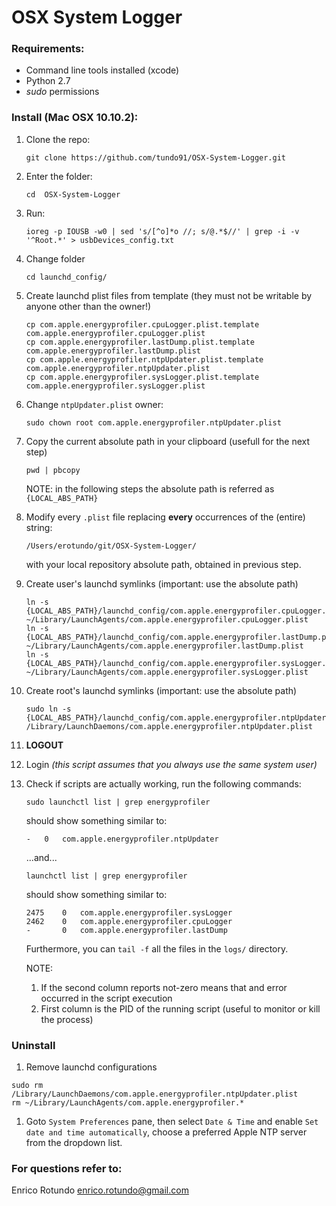 # OSX System Logger

### Requirements:

* Command line tools installed (xcode)
* Python 2.7 
* *sudo* permissions


### Install (Mac OSX 10.10.2):

1. Clone the repo:

	```
	git clone https://github.com/tundo91/OSX-System-Logger.git
	```
	
1. Enter the folder:

	```
	cd	OSX-System-Logger
	```

1. Run:

	```
	ioreg -p IOUSB -w0 | sed 's/[^o]*o //; s/@.*$//' | grep -i -v '^Root.*' > usbDevices_config.txt
	```

1. Change folder

	```
	cd launchd_config/
	```
	
1. Create launchd plist files from template (they must not be writable by anyone other than the owner!)
	
	```
	cp com.apple.energyprofiler.cpuLogger.plist.template com.apple.energyprofiler.cpuLogger.plist
	cp com.apple.energyprofiler.lastDump.plist.template com.apple.energyprofiler.lastDump.plist
	cp com.apple.energyprofiler.ntpUpdater.plist.template com.apple.energyprofiler.ntpUpdater.plist
	cp com.apple.energyprofiler.sysLogger.plist.template com.apple.energyprofiler.sysLogger.plist
	```

1. Change ```ntpUpdater.plist``` owner: 

	```
	sudo chown root com.apple.energyprofiler.ntpUpdater.plist
	```

1. Copy the current absolute path in your clipboard (usefull for the next step)

	```
	pwd | pbcopy
	```
	NOTE: in the following steps the absolute path is referred as ```{LOCAL_ABS_PATH}```

		
1. Modify every ```.plist``` file replacing **every** occurrences of the (entire) string: 
	
	```
	/Users/erotundo/git/OSX-System-Logger/
	``` 
	
	with your local repository absolute path, obtained in previous step.

1. Create user's launchd symlinks (important: use the absolute path)
	
	```
	ln -s {LOCAL_ABS_PATH}/launchd_config/com.apple.energyprofiler.cpuLogger.plist ~/Library/LaunchAgents/com.apple.energyprofiler.cpuLogger.plist
	ln -s {LOCAL_ABS_PATH}/launchd_config/com.apple.energyprofiler.lastDump.plist ~/Library/LaunchAgents/com.apple.energyprofiler.lastDump.plist
	ln -s {LOCAL_ABS_PATH}/launchd_config/com.apple.energyprofiler.sysLogger.plist ~/Library/LaunchAgents/com.apple.energyprofiler.sysLogger.plist
	```

1. Create root's launchd symlinks (important: use the absolute path)

	```
	sudo ln -s {LOCAL_ABS_PATH}/launchd_config/com.apple.energyprofiler.ntpUpdater.plist /Library/LaunchDaemons/com.apple.energyprofiler.ntpUpdater.plist
	```

1. **LOGOUT**

1. Login *(this script assumes that you always use the same system user)*
	
1. Check if scripts are actually working, run the following commands:
	
	```
	sudo launchctl list | grep energyprofiler
	```

	should show something similar to:

	```
	-	0	com.apple.energyprofiler.ntpUpdater
	```

	...and...

	```
	launchctl list | grep energyprofiler
	```

	should show something similar to:

	```
	2475	0	com.apple.energyprofiler.sysLogger
	2462	0	com.apple.energyprofiler.cpuLogger
	-		0	com.apple.energyprofiler.lastDump
	```

	Furthermore, you can ```tail -f``` all the files in the ```logs/``` directory.
	

	NOTE: 

	1. If the second column reports not-zero means that and error occurred in the script execution
	1. First column is the PID of the running script (useful to monitor or kill the process)
	
	
### Uninstall

1. Remove launchd configurations
```
sudo rm /Library/LaunchDaemons/com.apple.energyprofiler.ntpUpdater.plist
rm ~/Library/LaunchAgents/com.apple.energyprofiler.*
```

1. Goto ```System Preferences``` pane, then select ```Date & Time``` and enable ```Set date and time automatically```, choose a preferred Apple NTP server from the dropdown list.

### For questions refer to:
Enrico Rotundo <enrico.rotundo@gmail.com>
